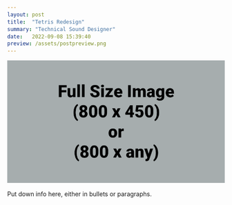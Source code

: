 ```yaml
---
layout: post
title:  "Tetris Redesign"
summary: "Technical Sound Designer"
date:   2022-09-08 15:39:40
preview: /assets/postpreview.png
---
```


![Picture 1](/assets/fullsize.png)

Put down info here, either in bullets or paragraphs.
